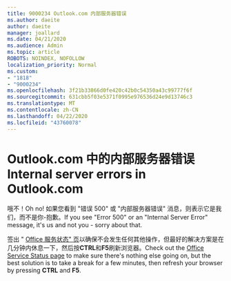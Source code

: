 ```yaml
---
title: 9000234 Outlook.com 内部服务器错误
ms.author: daeite
author: daeite
manager: joallard
ms.date: 04/21/2020
ms.audience: Admin
ms.topic: article
ROBOTS: NOINDEX, NOFOLLOW
localization_priority: Normal
ms.custom:
- "1818"
- "9000234"
ms.openlocfilehash: 3f21b33866d0fe420c42b0c54350a43c99777f6f
ms.sourcegitcommit: 631cbb5f03e5371f0995e976536d24e9d13746c3
ms.translationtype: MT
ms.contentlocale: zh-CN
ms.lasthandoff: 04/22/2020
ms.locfileid: "43760078"
---
```

# <a name="internal-server-errors-in-outlookcom"></a><span data-ttu-id="3d257-102">Outlook.com 中的内部服务器错误</span><span class="sxs-lookup"><span data-stu-id="3d257-102">Internal server errors in Outlook.com</span></span>

<span data-ttu-id="3d257-103">哦不！</span><span class="sxs-lookup"><span data-stu-id="3d257-103">Oh no!</span></span> <span data-ttu-id="3d257-104">如果您看到 "错误 500" 或 "内部服务器错误" 消息，则表示它是我们，而不是你-抱歉。</span><span class="sxs-lookup"><span data-stu-id="3d257-104">If you see "Error 500" or an "Internal Server Error" message, it's us and not you - sorry about that.</span></span>

<span data-ttu-id="3d257-105">签出 " [Office 服务状态" 页](https://portal.office.com/servicestatus)以确保不会发生任何其他操作，但最好的解决方案是在几分钟内休息一下，然后按**CTRL**和**F5**刷新浏览器。</span><span class="sxs-lookup"><span data-stu-id="3d257-105">Check out the [Office Service Status page](https://portal.office.com/servicestatus) to make sure there's nothing else going on, but the best solution is to take a break for a few minutes, then refresh your browser by pressing **CTRL** and **F5**.</span></span>